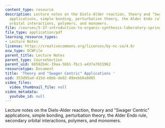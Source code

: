 ```yaml
---
content_type: resource
description: Lecture notes on the Diels-Alder reaction, theory and "Swager Centric"
  applications, simple bonding, perturbation theory, the Alder Endo rule, secondary
  orbital interactions, polymers, and monomers.
file: /courses/5-37-introduction-to-organic-synthesis-laboratory-spring-2009/353d95add15de8bbde0289eebb0a8d05_MIT5_37s09_lec02_Mod7.pdf
file_type: application/pdf
learning_resource_types:
- Lecture Notes
license: https://creativecommons.org/licenses/by-nc-sa/4.0/
ocw_type: OCWFile
parent_title: Lecture Notes
parent_type: CourseSection
parent_uid: 68582b4c-19aa-5bb1-fbc1-a437a7015962
resourcetype: Document
title: 'Theory and "Swager Centric" Applications '
uid: 353d95ad-d15d-e8bb-de02-89eebb0a8d05
video_files:
  video_thumbnail_file: null
video_metadata:
  youtube_id: null
---
```

Lecture notes on the Diels-Alder reaction, theory and "Swager Centric" applications, simple bonding, perturbation theory, the Alder Endo rule, secondary orbital interactions, polymers, and monomers.